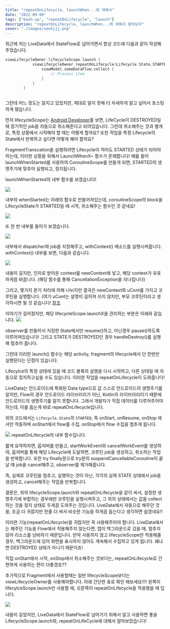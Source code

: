 ```yaml
---
title: "repeatOnLifecycle, launchWhen...에 대해서"
date: "2022-09-08"
tags: ["mash-up", "repeatOnLifecycle", "launch"] 
description: "repeatOnLifecycle, launchWhen...에 대해서 알아보자"
cover: "./images/seokjjj.png"
---
```


최근에 저는 LiveData에서 StateFlow로 넘어가면서 항상 코드에 다음과 같이 작성해주었습니다.

```kotlin
viewLifecycleOwner.lifecycleScope.launch {
            viewLifecycleOwner.repeatOnLifecycle(Lifecycle.State.STARTED) {
                viewModel.someDataFlow.collect {
                    // Process item
                }
            }
        }
             
```
그런데 어느 정도는 알지고 있었지만, 제대로 알지 못해 더 자세하게 알고 싶어서 포스팅하게 됐습니다.

먼저 lifecycleScope는 [Android Developer](https://developer.android.com/topic/libraries/architecture/coroutines?hl=ko)를 보면, LifeCycle이 DESTROYED일 때 장기적인 job을 자동으로 취소해준다고 되어있습니다. 그런데 취소해주는 것과 별개로, 특정 상황에서 시작해야 할 때는 어떻게 할까요? 또한 작업을 특정 Lifecycle의 State에서 반복하고 싶다면 어떻게 해야 할까요?

FragmentTranscation을 실행하려면 Lifecycle이 적어도 STARTED 상태가 되어야 하는데, 이러한 상황을 위해서 LaunchWhenX~ 함수가 존재합니다! 예를 들어 launchWhenStarted를 사용하여 CoroutineScope를 만들게 되면, STARTED의 생명주기에 맞추어 실행되고, 정지됩니다.

launchWhenStarted의 내부 함수를 보겠습니다!

![](https://velog.velcdn.com/images/seokzoo/post/ca502312-deff-41eb-834f-fea53127cc34/image.png)

내부의 whenStarted는 아래의 함수로 만들어져있는데, coroutineScope의 block을 LifecycleState가 STARTED일 때 시작, 취소해주는 함수인 것 같네요!

![](https://velog.velcdn.com/images/seokzoo/post/abb899de-08be-47c4-87d7-d9e1b047e94e/image.png)

또 한 번 내부를 들어가 보겠습니다.

![](https://velog.velcdn.com/images/seokzoo/post/3011aed4-0328-4f47-81d3-26f379ee6af1/image.png)

내부에서 dispatcher와 job을 지정해주고, withContext() 메소드를 실행시켜줍니다.
withContext() 내부를 보면, 다음과 같습니다.

![](https://velog.velcdn.com/images/seokzoo/post/b044c722-fd09-4846-bdcc-e83b13654cdb/image.png)

내용이 길지만, 인자로 받아온 context를 newContext에 넣고, 해당 context가 유효하게끔 바꿉니다. (해당 함수를 통해 CancellationException을 지나칩니다)

그리고, 몇가지 분기 처리에 의해 나뉘지만 결국은 newContext와 uCont를 가지고 코루틴을 실행합니다.
(여기 uCont는 설명이 길어져 쓰지 않지만, 부모 코루틴이라고 생각하시면 될 것 같습니다! [참조](https://suhwan.dev/2022/01/21/Kotlin-coroutine-structured-concurrency/)

이야기가 길어졌지만, 해당 lifecycleScope.launchX을 관리하는 부분은 아래와 같습니다.
![](https://velog.velcdn.com/images/seokzoo/post/7b73ecd3-4793-4809-b8d3-8ff206419a0f/image.png)

observer를 만들어서 지정한 State에서만 resume()하고, 아닌경우 pause()하도록 이루어져있습니다! 그리고 STATE가 DESTROYED인 경우 handleDestroy()를 실행해 멈추어 줍니다.

그런데 이러한 launch() 함수는 해당 activity, fragment의 lifecycle에서 단 한번만 실행된다는 단점이 있습니다.

Lifecylce의 특정 상태에 있을 때 코드 블록의 실행을 다시 시작하고, 다른 상태일 때 자동으로 정지하고싶을 수도 있습니다. 이러한 작업을 repeatOnLifecycle이 도와줍니다!

LiveData는 안드로이드에 특화된 Data type으로 값 스스로 안드로이드의 생명주기를 알지만, Flow의 경우 안드로이드 라이브러리가 아닌, Kotlin의 라이브러리이기 때문에 안드로이드의 생명주기를 알지 못합니다. 그래서 개발자가 직접 데이터를 다루어주어야 하는데, 이를 돕는게 바로 repeatOnLifecycle입니다.

위의 코드에서는 ```Lifecycle.State```의 ```STARTED```, 즉 onStart, onResume, onStop 에서만 작동하며 onStart에서 flow를 수집, onStop에서 flow 수집을 멈추게 됩니다.

![](https://velog.velcdn.com/images/seokzoo/post/d55852db-94bc-4d41-adf0-5bfd02adddbb/image.png)
repeatOnLifecycle의 내부 함수입니다.

짧게 요약하자면, 옵저버를 만들고, startWorkEvent와 cancelWorkEvent를 생성하여, 옵저버를 통해 해당 Lifecycle에 도달하면, 코루틴 job을 생성하고, 취소하는 작업을 반복합니다. 또한 try finally문으로 try문의 suspendCancellableCoroutine이 끝날 때 job을 cancel해주고, observer를 제거해줍니다.

즉, 실제로 코루틴을 멈추고, 실행하는 것이 아닌, 각각의 실제 STATE 상태에서 job을 생성하고, cancel해주는 작업을 반복합니다.

결론은, 위의 lifecycleScope.launch와 repeatOnLifecycle을 같이 써서, 설정한 생명주기에 부합하는 경우에만 코루틴을 실행시켜주고, 그 외의 상태에서는 값을 collect 하는 것을 정지 상태로 두게끔 도와주는 것입니다. LiveData에서 자동으로 해주던 것을, 조금 더 귀찮지만 한줄 더 써서 비슷한 기능을 하게끔 돕는다고 생각하면 쉽겠네요!!

이러한 기능(repeatOnLifecycle)을 귀찮지만 꼭 사용해주어야 합니다. LiveData에서는 해주던 기능을 Flow에서 적용해주지 않는다면, 앱이 백그라운드로 갔을 때, 멈추지 않아 리소스를 낭비하기 때문입니다.
만약 사용하지 않고 lifecycleScope만 적용해줄 경우, 백그라운드에 있어 화면을 표시하지 않아도 계속해서 수집하고 있게 됩니다. 왜냐면 DESTROYED 상태가 아니기 때문이죠!

직접 onStart에서 시작, onStop에서 취소해주는 것보다는, repeatOnLifecycle로 간편하게 사용하는 편이 더좋겠죠?? 

추가적으로 Fragment에서 사용할때는 일반 lifecycleScope보다는 viewLifecycleOwner를 사용해야합니다.
아래 간단한 표로 확인 해보세요!!!! 왼쪽이 lifecylceScope.launch만 사용할 때, 오른쪽이 repeatOnLifecycle을 적용했을 때 입니다.

![](https://velog.velcdn.com/images/seokzoo/post/47477af2-0dc8-456f-b090-18339d937b1d/image.png)


내용이 길었지만, LiveData에서 StateFlow로 넘어가기 위해서 알고 사용하면 좋을 LifecycleScope.launch와, repeatOnLifeCycle에 대해서 알아보았습니다! 